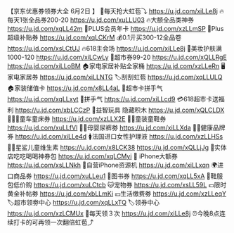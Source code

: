 【京东优惠券领券大全 6月2日 】
🧧每天抢大虹苞⤵
https://u.jd.com/xiLLe8j
🔥每天1张全品券200-20
https://u.jd.com/xuLLU03
🔥大额全品类神券 
https://u.jd.com/xqLL42m
👑PLUS会员年卡
https://u.jd.com/xzLLmSP
👟Plus超级补贴券
https://u.jd.com/xqLCKrM
💰0.1亓买300-12全品卷
https://u.jd.com/xsLCtUJ
🔥618主会场
https://u.jd.com/xiLLe8j
💄美妆护肤满1000-120
https://u.jd.com/xiLCwLy
🛒超市券99-20
https://u.jd.com/xQLLRgE
https://u.jd.com/xiLLoBM
🏠家电家居补贴全家桶
https://u.jd.com/xzLLeRn
🖥家电家居券
https://u.jd.com/xiLLNTG
🏷刮刮虹苞
https://u.jd.com/xqLLULQ
🏠家装储值卡
https://u.jd.com/x8LL4aL
🎰超市卡拼手气
https://u.jd.com/xqLLxyt
🎰拼手气
https://u.jd.com/xiLLcd9
💳618超市卡送福利
https://u.jd.com/xbLCCzP
🛝益智玩具 隐藏积木
https://u.jd.com/xQLCLDX
🚴🏻‍♀童车童床券
https://u.jd.com/xzLLX2E
👶🏻童装童鞋券
https://u.jd.com/xuLLfVl
👶🏻母婴尿裤劵
https://u.jd.com/xiLLXda
💪🏻健康品牌券
https://u.jd.com/xiLLe4d
🚺法国进口女性护理液
https://u.jd.com/xzLLHSs
👶🏻星鲨儿童维生素
https://u.jd.com/x8LCK38
https://u.jd.com/xQLLjJg
🍕实体店吃吃喝喝神券包
https://u.jd.com/xqLCMyi
 iPhone大额券
https://u.jd.com/xsLLNkh
📱自营iPhone资源机
https://u.jd.com/xiLLxqn
🌍进口商品券
https://u.jd.com/xuLLeu1
📖图书券
https://u.jd.com/xqLL5xA
👟鞋服包低价购
https://u.jd.com/xuLCtcb
🐱宠物券
https://u.jd.com/xsLL59L
💵限时黄金补帖劵
https://u.jd.com/xbLLmKi
💴生活缴费劵
https://u.jd.com/xzLLeqY
🏷超市领劵中心
https://u.jd.com/xqLLxTQ
🏷领券中心
https://u.jd.com/xzLCMUx
🧧每天领３次
https://u.jd.com/xiLLe8j
⏰今晚8点连续打卡的可再领一次翻倍虹苞⤴